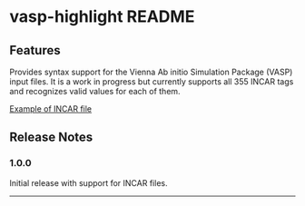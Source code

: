 # vasp-highlight README
## Features

Provides syntax support for the Vienna Ab initio Simulation Package (VASP) input files. It is a work in progress but currently supports all 355 INCAR tags and recognizes valid values for each of them. 

[Example of INCAR file](images/demo.png)

## Release Notes

### 1.0.0

Initial release with support for INCAR files.


-----------------------------------------------------------------------------------------------------------
